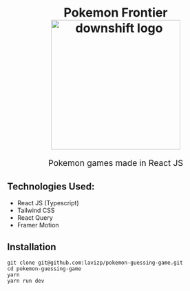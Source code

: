 <h1 align="center">
  Pokemon Frontier
  <br>
  <img src="https://e7.pngegg.com/pngimages/296/68/png-clipart-pokemon-pokemon.png" alt="downshift logo" title="downshift logo" width="300">
  <br>
</h1>
<p align="center" style="font-size: 1.2rem;">Pokemon games made in React JS</p>

## Technologies Used:
- React JS (Typescript)
- Tailwind CSS
- React Query
- Framer Motion
## Installation

```
git clone git@github.com:lavizp/pokemon-guessing-game.git
cd pokemon-guessing-game
yarn
yarn run dev
```

